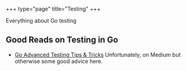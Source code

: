 +++
type="page"
title="Testing"
+++

Everything about Go testing

## Good Reads on Testing in Go

- [Go Advanced Testing Tips & Tricks](https://medium.com/@povilasve/go-advanced-tips-tricks-a872503ac859) Unfortunately, on Medium but otherwise some good advice here.

